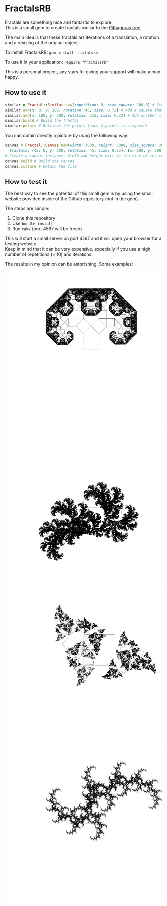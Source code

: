 FractalsRB
=======================================================================

Fractals are something nice and fantastic to explore.  
This is a small gem to create fractals similar to the [Pithagoras tree](https://en.wikipedia.org/wiki/Pythagoras_tree_(fractal)).

The main idea is that these fractals are iterations of a translation, a rotation and a resizing of the original object.

To install FractalsRB: `gem install fractalsrb`

To use it in your application: `require "fractalsrb"`

This is a personal project, any stars for giving your support will make a man happy.

## How to use it

``` ruby
similar = Fractal::Similar.new(repetition: 8, size_square: 200.0) # Create an instance with 7 repetition and starting size_square of 100px
similar.add(x: 0, y: 200, rotation: 45, size: 0.72) # Add a square that reproduce itself by translating by 40px on the x-axis, by 50px on the y-axis, rotate of 45° and each iteration will be half bigger than the previous one
similar.add(x: 100, y: 300, rotation: 315, size: 0.72) # Add another iteration
similar.build # Build the fractal
similar.points # Retrieve the points (each 4 points is a square)
```

You can obtain directly a picture by using the following way:

``` ruby
canvas = Fractal::Canvas.new(width: 3000, height: 3000, size_square: 200.0, repetition: 7,
  fractals: [{x: 0, y: 200, rotation: 45, size: 0.72}, {x: 100, y: 300, rotation: 315, size: 0.72}])
# Create a canvas instance. Width and height will be the size of the resulted png in pixels
canvas.build # Build the canvas
canvas.picture # Return the file
```

## How to test it

The best way to see the potential of this small gem is by using the small website provided inside of the Github repository (not in the gem).

The steps are simple:

1. Clone this repository
2. Use ```bundle install```
3. Run ```rake``` (port 4567 will be freed)

This will start a small server on port 4567 and it will open your browser for a testing website.  
Keep in mind that it can be very expensive, expecially if you use a high number of repetitions (> 10) and iterations.

The results in my opinion can be astonishing. Some examples:

![4](picture/4.png)
![3](picture/3.png)
![2](picture/2.png)
![1](picture/1.png)
